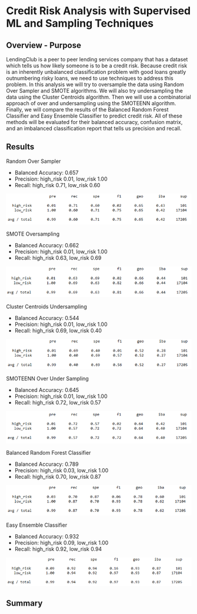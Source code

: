 # Credit Risk Analysis with Supervised ML and Sampling Techniques

## Overview - Purpose

LendingClub is a peer to peer lending services company that has a dataset which tells us how likely someone is to be a credit risk. Because credit risk is an inherently unbalanced classification problem with good loans greatly outnumbering risky loans, we need to use techniques to address this problem. In this analysis we will try to oversample the data using Random Over Sampler and SMOTE algorithms. We will also try undersampling the data using the Cluster Centroids algorithm. Then we will use a combinatorial approach of over and undersampling using the SMOTEENN algorithm. Finally, we will compare the results of the Balanced Random Forest Classifier and Easy Ensemble Classifier to predict credit risk. All of these methods will be evaluated for their balanced accuracy, confusion matrix, and an imbalanced classification report that tells us precision and recall. 

## Results

Random Over Sampler
  - Balanced Accuracy: 0.657
  - Precision: high_risk 0.01, low_risk 1.00
  - Recall: high_risk 0.71, low_risk 0.60
  
  ![Random Over Sampler](Images/RandomOverSampler.png)
 
SMOTE Oversampling
  - Balanced Accuracy: 0.662
  - Precision: high_risk 0.01, low_risk 1.00
  - Recall: high_risk 0.63, low_risk 0.69
  
  ![SMOTE](Images/SMOTE.png)

Cluster Centroids Undersampling
  - Balanced Accuracy: 0.544
  - Precision: high_risk 0.01, low_risk 1.00
  - Recall: high_risk 0.69, low_risk 0.40
  
  ![Cluster Centroids Undersampling](Images/ClusterCentroids.png)
 
SMOTEENN Over Under Sampling
  - Balanced Accuracy: 0.645
  - Precision: high_risk 0.01, low_risk 1.00
  - Recall: high_risk 0.72, low_risk 0.57
  
  ![SMOTEEN](Images/SMOTEENN.png)
 
Balanced Random Forest Classifier
  - Balanced Accuracy: 0.789
  - Precision: high_risk 0.03, low_risk 1.00
  - Recall: high_risk 0.70, low_risk 0.87
  
  ![Balanced Random Forest Classifier](Images/BalancedRandomForestClassifier.png)
 
Easy Ensemble Classifier
  - Balanced Accuracy: 0.932
  - Precision: high_risk 0.09, low_risk 1.00
  - Recall: high_risk 0.92, low_risk 0.94
  
  ![Easy Ensemble Classifier](Images/EasyEnsembleClassifier.png)

## Summary

